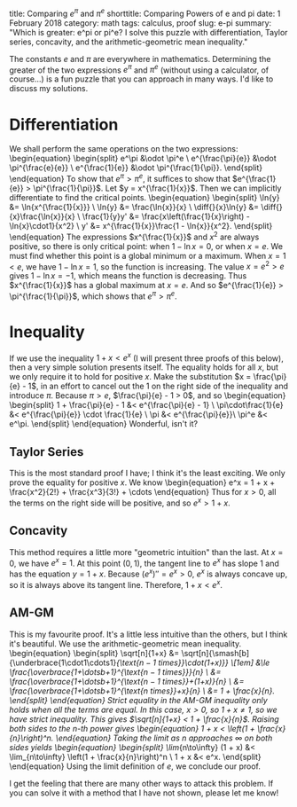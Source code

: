 title: Comparing $e^\pi$ and $\pi^e$
shorttitle: Comparing Powers of e and pi
date: 1 February 2018
category: math
tags: calculus, proof
slug: e-pi
summary: "Which is greater: e^pi or pi^e? I solve this puzzle with differentiation, Taylor series, concavity, and the arithmetic-geometric mean inequality."

The constants $e$ and $\pi$ are everywhere in mathematics.
Determining the greater of the two expressions $e^\pi$ and $\pi^e$ (without using a calculator, of course...) is a fun puzzle that you can approach in many ways.
I'd like to discuss my solutions.

# Differentiation
We shall perform the same operations on the two expressions:
\begin{equation}
	\begin{split}
		e^\pi &\odot \pi^e \\
		e^{\frac{\pi}{e}} &\odot \pi^{\frac{e}{e}} \\
		e^{\frac{1}{e}} &\odot \pi^{\frac{1}{\pi}}.
	\end{split}
\end{equation}
To show that $e^\pi > \pi^e$, it suffices to show that $e^{\frac{1}{e}} > \pi^{\frac{1}{\pi}}$.
Let $y = x^{\frac{1}{x}}$.
Then we can implicitly differentiate to find the critical points.
\begin{equation}
	\begin{split}
		\ln{y} &= \ln{x^{\frac{1}{x}}} \\
		\ln{y} &= \frac{\ln{x}}{x} \\
		\diff{}{x}\ln{y} &= \diff{}{x}\frac{\ln{x}}{x} \\
		\frac{1}{y}y' &= \frac{x\left(\frac{1}{x}\right) - \ln{x}\cdot1}{x^2} \\
		y' &= x^{\frac{1}{x}}\frac{1 - \ln{x}}{x^2}.
	\end{split}
\end{equation}
The expressions $x^{\frac{1}{x}}$ and $x^2$ are always positive, so there is only critical point: when $1 - \ln{x} = 0$, or when $x = e$.
We must find whether this point is a global minimum or a maximum.
When $x = 1 < e$, we have $1 - \ln{x} = 1$, so the function is increasing.
The value $x = e^2 > e$ gives $1 - \ln{x} = -1$, which means the function is decreasing.
Thus $x^{\frac{1}{x}}$ has a global maximum at $x = e$.
And so $e^{\frac{1}{e}} > \pi^{\frac{1}{\pi}}$, which shows that $e^\pi > \pi^e$.

# Inequality
If we use the inequality $1 + x < e^x$ (I will present three proofs of this below), then a very simple solution presents itself.
The equality holds for all $x$, but we only require it to hold for positive $x$.
Make the substitution $x = \frac{\pi}{e} - 1$, in an effort to cancel out the 1 on the right side of the inequality and introduce $\pi$.
Because $\pi>e$, $\frac{\pi}{e} - 1 > 0$, and so
\begin{equation}
	\begin{split}
		1 + \frac{\pi}{e} - 1 &< e^{\frac{\pi}{e} - 1} \\
		\pi\cdot\frac{1}{e} &< e^{\frac{\pi}{e}} \cdot \frac{1}{e} \\
		\pi &< e^{\frac{\pi}{e}}\\
		\pi^e &< e^\pi.
	\end{split}
\end{equation}
Wonderful, isn't it?

## Taylor Series
This is the most standard proof I have; I think it's the least exciting.
We only prove the equality for positive $x$.
We know
\begin{equation}
	e^x = 1 + x + \frac{x^2}{2!} + \frac{x^3}{3!} + \cdots
\end{equation}
Thus for $x > 0$, all the terms on the right side will be positive, and so $e^x > 1 + x$.

## Concavity
This method requires a little more "geometric intuition" than the last.
At $x = 0$, we have $e^x = 1$.
At this point $(0,1)$, the tangent line to $e^x$ has slope $1$ and has the equation $y = 1 + x$.
Because $(e^x)'' = e^x > 0$, $e^x$ is always concave up, so it is always above its tangent line.
Therefore, $1 + x < e^x$.

## AM-GM
This is my favourite proof.
It's a little less intuitive than the others, but I think it's beautiful.
We use the arithmetic-geometric mean inequality.
\begin{equation}
	\begin{split}
		\sqrt[n]{1+x} &= \sqrt[n]{\smash[b]{\underbrace{1\cdot1\cdots1}_{\text{$n-1$ times}}\cdot(1+x)}} \\[1em]
		&\le \frac{\overbrace{1+\dotsb+1}^{\text{$n-1$ times}}}{n} \\
		&= \frac{\overbrace{1+\dotsb+1}^{\text{$n-1$ times}}+(1+x)}{n} \\
		&= \frac{\overbrace{1+\dotsb+1}^{\text{$n$ times}}+x}{n} \\
		&= 1 + \frac{x}{n}.
	\end{split}
\end{equation}
Strict equality in the AM-GM inequality only holds when all the terms are equal.
In this case, $x > 0$, so $1 + x \neq 1$, so we have strict inequality.
This gives $\sqrt[n]{1+x} < 1 + \frac{x}{n}$.
Raising both sides to the $n$-th power gives
\begin{equation}
	1 + x < \left(1 + \frac{x}{n}\right)^n.
\end{equation}
Taking the limit as $n$ approaches $\infty$ on both sides yields
\begin{equation}
	\begin{split}
		\lim_{n\to\infty} (1 + x) &< \lim_{n\to\infty} \left(1 + \frac{x}{n}\right)^n \\
		1 + x &< e^x.
	\end{split}
\end{equation}
Using the limit definition of $e$, we conclude our proof.

I get the feeling that there are many other ways to attack this problem. If you can solve it with a method that I have not shown, please let me know!